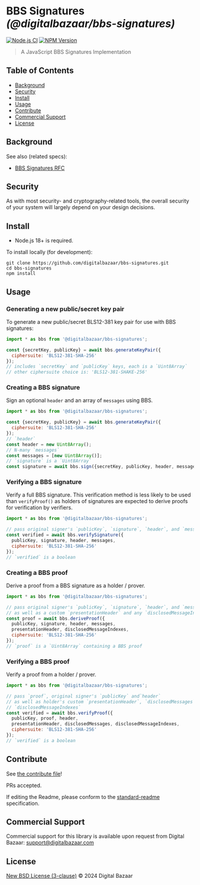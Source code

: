 # BBS Signatures _(@digitalbazaar/bbs-signatures)_

[![Node.js CI](https://github.com/digitalbazaar/bbs-signatures/workflows/Node.js%20CI/badge.svg)](https://github.com/digitalbazaar/bbs-signatures/actions?query=workflow%3A%22Node.js+CI%22)
[![NPM Version](https://img.shields.io/npm/v/@digitalbazaar/bbs-signatures.svg)](https://npm.im/@digitalbazaar/bbs-signatures)

> A JavaScript BBS Signatures Implementation

## Table of Contents

- [Background](#background)
- [Security](#security)
- [Install](#install)
- [Usage](#usage)
- [Contribute](#contribute)
- [Commercial Support](#commercial-support)
- [License](#license)

## Background

See also (related specs):

* [BBS Signatures RFC](https://www.ietf.org/archive/id/draft-irtf-cfrg-bbs-signatures-05.html)

## Security

As with most security- and cryptography-related tools, the overall security of
your system will largely depend on your design decisions.

## Install

- Node.js 18+ is required.

To install locally (for development):

```
git clone https://github.com/digitalbazaar/bbs-signatures.git
cd bbs-signatures
npm install
```

## Usage

### Generating a new public/secret key pair

To generate a new public/secret BLS12-381 key pair for use with BBS signatures:

```js
import * as bbs from '@digitalbazaar/bbs-signatures';

const {secretKey, publicKey} = await bbs.generateKeyPair({
  ciphersuite: 'BLS12-381-SHA-256'
});
// includes `secretKey` and `publicKey` keys, each is a `Uint8Array`
// other ciphersuite choice is: 'BLS12-381-SHAKE-256'
```

### Creating a BBS signature

Sign an optional `header` and an array of `messages` using BBS.

```js
import * as bbs from '@digitalbazaar/bbs-signatures';

const {secretKey, publicKey} = await bbs.generateKeyPair({
  ciphersuite: 'BLS12-381-SHA-256'
});
// `header`
const header = new Uint8Array();
// N-many `messages`
const messages = [new Uint8Array()];
// `signature` is a `Uint8Array`
const signature = await bbs.sign({secretKey, publicKey, header, messages});
```

### Verifying a BBS signature

Verify a full BBS signature. This verification method is less likely to be
used than `verifyProof()` as holders of signatures are expected to derive
proofs for verification by verifiers.

```js
import * as bbs from '@digitalbazaar/bbs-signatures';

// pass original signer's `publicKey`, `signature`, `header`, and `messages`
const verified = await bbs.verifySignature({
  publicKey, signature, header, messages,
  ciphersuite: 'BLS12-381-SHA-256'
});
// `verified` is a boolean
```

### Creating a BBS proof

Derive a proof from a BBS signature as a holder / prover.

```js
import * as bbs from '@digitalbazaar/bbs-signatures';

// pass original signer's `publicKey`, `signature`, `header`, and `messages`
// as well as a custom `presentationHeader` and any `disclosedMessageIndexes`
const proof = await bbs.deriveProof({
  publicKey, signature, header, messages,
  presentationHeader, disclosedMessageIndexes,
  ciphersuite: 'BLS12-381-SHA-256'
});
// `proof` is a `Uint8Array` containing a BBS proof
```

### Verifying a BBS proof

Verify a proof from a holder / prover.

```js
import * as bbs from '@digitalbazaar/bbs-signatures';

// pass `proof`, original signer's `publicKey` and`header`
// as well as holder's custom `presentationHeader`, `disclosedMessages`, and
// `disclosedMessageIndexes`
const verified = await bbs.verifyProof({
  publicKey, proof, header,
  presentationHeader, disclosedMessages, disclosedMessageIndexes,
  ciphersuite: 'BLS12-381-SHA-256'
});
// `verified` is a boolean
```

## Contribute

See [the contribute file](https://github.com/digitalbazaar/bedrock/blob/master/CONTRIBUTING.md)!

PRs accepted.

If editing the Readme, please conform to the
[standard-readme](https://github.com/RichardLitt/standard-readme) specification.

## Commercial Support

Commercial support for this library is available upon request from
Digital Bazaar: support@digitalbazaar.com

## License

[New BSD License (3-clause)](LICENSE) © 2024 Digital Bazaar
